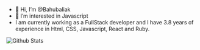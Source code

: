 - 👋 Hi, I’m @Bahubaliak
- 👀 I’m interested in Javascript
- I am currently working as a FullStack developer and I have 3.8 years of experience in Html, CSS, Javascript, React and Ruby.

<!---
Bahubaliak/Bahubaliak is a ✨ special ✨ repository because its `README.md` (this file) appears on your GitHub profile.
You can click the Preview link to take a look at your changes.
--->

![Github Stats](https://github-readme-stats.vercel.app/api?username=Bahubaliak&theme=blue-green)
